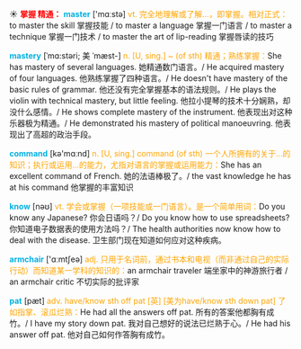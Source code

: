 ☀ <font color="red">**掌握 精通：**</font>
<font color="sky blue">**master**</font> ['mɑːstə] 
<font color="orange">vt. 完全地理解或了解…，即掌握。相对正式：</font>to master the skill 掌握技能 / to master a language 掌握一门语言 / to master a technique 掌握一门技术 / to master the art of lip-reading 掌握唇读的技巧 
           
<font color="sky blue">**mastery**</font> [ˈmɑ:stəri; 美 ˈmæst-]
<font color="orange">n. [U, sing.] ~ (of sth) 精通；熟练掌握：</font>She has mastery of several languages. 她精通数门语言。/ He acquired mastery of four languages. 他熟练掌握了四种语言。/ He doesn't have mastery of the basic rules of grammar. 他还没有完全掌握基本的语法规则。/ He plays the violin with technical mastery, but little feeling. 他拉小提琴的技术十分娴熟，却没什么感情。/ He shows complete mastery of the instrument. 他表现出对这种乐器极为精通。/ He demonstrated his mastery of political manoeuvring. 他表现出了高超的政治手段。

<font color="sky blue">**command**</font> [kə'mɑːnd] 
<font color="orange">n. [U, sing.] command (of sth) 一个人所拥有的关于…的知识；执行或运用…的能力，尤指对语言的掌握或运用能力：</font>She has an excellent command of French. 她的法语棒极了。/ the vast knowledge he has at his command 他掌握的丰富知识

<font color="sky blue">**know**</font> [nəʊ] 
<font color="orange">vt. 学会或掌握（一项技能或一门语言）。是一个简单用词：</font>Do you know any Japanese? 你会日语吗？/ Do you know how to use spreadsheets? 你知道电子数据表的使用方法吗？/ The health authorities now know how to deal with the disease. 卫生部门现在知道如何应对这种疾病。

<font color="sky blue">**armchair**</font> ['ɑːmtʃeə] 
<font color="orange">adj. 只用于名词前，通过书本和电视（而非通过自己的实际行动）而知道某一学科的知识的：</font>an armchair traveler 端坐家中的神游旅行者 / an armchair critic 不切实际的批评家
           
<font color="sky blue">**pat**</font> [pæt]
<font color="orange">adv. have/know sth off pat [英] [美为have/know sth down pat] 了如指掌、滚瓜烂熟：</font>He had all the answers off pat. 所有的答案他都胸有成竹。/ I have my story down pat. 我对自己想好的说法已烂熟于心。/ He had his answer off pat. 他对自己如何作答胸有成竹。
